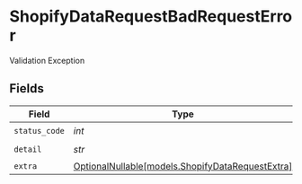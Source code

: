 # ShopifyDataRequestBadRequestError

Validation Exception


## Fields

| Field                                                                                    | Type                                                                                     | Required                                                                                 | Description                                                                              |
| ---------------------------------------------------------------------------------------- | ---------------------------------------------------------------------------------------- | ---------------------------------------------------------------------------------------- | ---------------------------------------------------------------------------------------- |
| `status_code`                                                                            | *int*                                                                                    | :heavy_check_mark:                                                                       | N/A                                                                                      |
| `detail`                                                                                 | *str*                                                                                    | :heavy_check_mark:                                                                       | N/A                                                                                      |
| `extra`                                                                                  | [OptionalNullable[models.ShopifyDataRequestExtra]](../models/shopifydatarequestextra.md) | :heavy_minus_sign:                                                                       | N/A                                                                                      |